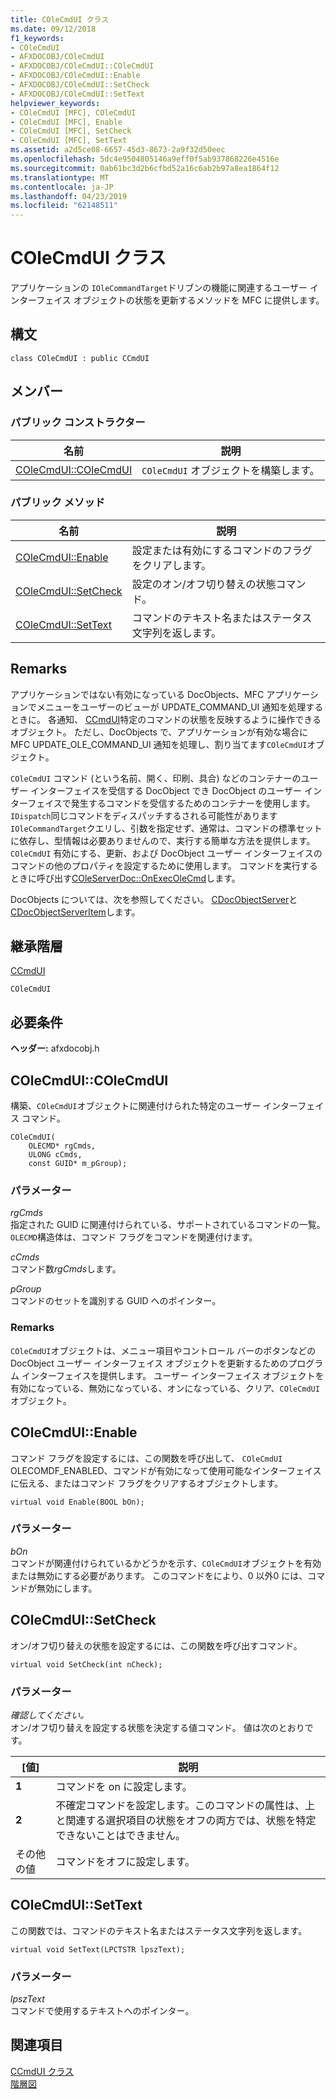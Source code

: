 ```yaml
---
title: COleCmdUI クラス
ms.date: 09/12/2018
f1_keywords:
- COleCmdUI
- AFXDOCOBJ/COleCmdUI
- AFXDOCOBJ/COleCmdUI::COleCmdUI
- AFXDOCOBJ/COleCmdUI::Enable
- AFXDOCOBJ/COleCmdUI::SetCheck
- AFXDOCOBJ/COleCmdUI::SetText
helpviewer_keywords:
- COleCmdUI [MFC], COleCmdUI
- COleCmdUI [MFC], Enable
- COleCmdUI [MFC], SetCheck
- COleCmdUI [MFC], SetText
ms.assetid: a2d5ce08-6657-45d3-8673-2a9f32d50eec
ms.openlocfilehash: 5dc4e9504805146a9eff0f5ab937868226e4516e
ms.sourcegitcommit: 0ab61bc3d2b6cfbd52a16c6ab2b97a8ea1864f12
ms.translationtype: MT
ms.contentlocale: ja-JP
ms.lasthandoff: 04/23/2019
ms.locfileid: "62148511"
---
```

# <a name="colecmdui-class"></a>COleCmdUI クラス

アプリケーションの `IOleCommandTarget`ドリブンの機能に関連するユーザー インターフェイス オブジェクトの状態を更新するメソッドを MFC に提供します。

## <a name="syntax"></a>構文

```
class COleCmdUI : public CCmdUI
```

## <a name="members"></a>メンバー

### <a name="public-constructors"></a>パブリック コンストラクター

|名前|説明|
|----------|-----------------|
|[COleCmdUI::COleCmdUI](#colecmdui)|`COleCmdUI` オブジェクトを構築します。|

### <a name="public-methods"></a>パブリック メソッド

|名前|説明|
|----------|-----------------|
|[COleCmdUI::Enable](#enable)|設定または有効にするコマンドのフラグをクリアします。|
|[COleCmdUI::SetCheck](#setcheck)|設定のオン/オフ切り替えの状態コマンド。|
|[COleCmdUI::SetText](#settext)|コマンドのテキスト名またはステータス文字列を返します。|

## <a name="remarks"></a>Remarks

アプリケーションではない有効になっている DocObjects、MFC アプリケーションでメニューをユーザーのビューが UPDATE_COMMAND_UI 通知を処理するときに。 各通知、 [CCmdUI](../../mfc/reference/ccmdui-class.md)特定のコマンドの状態を反映するように操作できるオブジェクト。 ただし、DocObjects で、アプリケーションが有効な場合に MFC UPDATE_OLE_COMMAND_UI 通知を処理し、割り当てます`COleCmdUI`オブジェクト。

`COleCmdUI` コマンド (という名前、開く、印刷、具合) などのコンテナーのユーザー インターフェイスを受信する DocObject でき DocObject のユーザー インターフェイスで発生するコマンドを受信するためのコンテナーを使用します。 `IDispatch`同じコマンドをディスパッチするされる可能性があります`IOleCommandTarget`クエリし、引数を指定せず、通常は、コマンドの標準セットに依存し、型情報は必要ありませんので、実行する簡単な方法を提供します。 `COleCmdUI` 有効にする、更新、および DocObject ユーザー インターフェイスのコマンドの他のプロパティを設定するために使用します。 コマンドを実行するときに呼び出す[COleServerDoc::OnExecOleCmd](../../mfc/reference/coleserverdoc-class.md#onexecolecmd)します。

DocObjects については、次を参照してください。 [CDocObjectServer](../../mfc/reference/cdocobjectserver-class.md)と[CDocObjectServerItem](../../mfc/reference/cdocobjectserveritem-class.md)します。

## <a name="inheritance-hierarchy"></a>継承階層

[CCmdUI](../../mfc/reference/ccmdui-class.md)

`COleCmdUI`

## <a name="requirements"></a>必要条件

**ヘッダー:** afxdocobj.h

##  <a name="colecmdui"></a>  COleCmdUI::COleCmdUI

構築、`COleCmdUI`オブジェクトに関連付けられた特定のユーザー インターフェイス コマンド。

```
COleCmdUI(
    OLECMD* rgCmds,
    ULONG cCmds,
    const GUID* m_pGroup);
```

### <a name="parameters"></a>パラメーター

*rgCmds*<br/>
指定された GUID に関連付けられている、サポートされているコマンドの一覧。 `OLECMD`構造体は、コマンド フラグをコマンドを関連付けます。

*cCmds*<br/>
コマンド数*rgCmds*します。

*pGroup*<br/>
コマンドのセットを識別する GUID へのポインター。

### <a name="remarks"></a>Remarks

`COleCmdUI`オブジェクトは、メニュー項目やコントロール バーのボタンなどの DocObject ユーザー インターフェイス オブジェクトを更新するためのプログラム インターフェイスを提供します。 ユーザー インターフェイス オブジェクトを有効になっている、無効になっている、オンになっている、クリア、`COleCmdUI`オブジェクト。

##  <a name="enable"></a>  COleCmdUI::Enable

コマンド フラグを設定するには、この関数を呼び出して、 `COleCmdUI` OLECOMDF_ENABLED、コマンドが有効になって使用可能なインターフェイスに伝える、またはコマンド フラグをクリアするオブジェクトします。

```
virtual void Enable(BOOL bOn);
```

### <a name="parameters"></a>パラメーター

*bOn*<br/>
コマンドが関連付けられているかどうかを示す、`COleCmdUI`オブジェクトを有効または無効にする必要があります。 このコマンドをにより、0 以外0 には、コマンドが無効にします。

##  <a name="setcheck"></a>  COleCmdUI::SetCheck

オン/オフ切り替えの状態を設定するには、この関数を呼び出すコマンド。

```
virtual void SetCheck(int nCheck);
```

### <a name="parameters"></a>パラメーター

*確認してください。*<br/>
オン/オフ切り替えを設定する状態を決定する値コマンド。 値は次のとおりです。

|[値]|説明|
|-----------|-----------------|
|**1**|コマンドを on に設定します。|
|**2**|不確定コマンドを設定します。このコマンドの属性は、上と関連する選択項目の状態をオフの両方では、状態を特定できないことはできません。|
|その他の値|コマンドをオフに設定します。|

##  <a name="settext"></a>  COleCmdUI::SetText

この関数では、コマンドのテキスト名またはステータス文字列を返します。

```
virtual void SetText(LPCTSTR lpszText);
```

### <a name="parameters"></a>パラメーター

*lpszText*<br/>
コマンドで使用するテキストへのポインター。

## <a name="see-also"></a>関連項目

[CCmdUI クラス](../../mfc/reference/ccmdui-class.md)<br/>
[階層図](../../mfc/hierarchy-chart.md)
